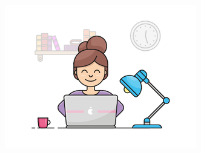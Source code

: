 <img src="https://github.com/ZehraKahraman/profile/blob/main/image_processing20191012-4183-vmsbyp.gif" width="auto">
